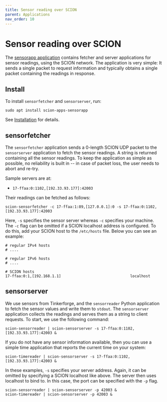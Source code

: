 ```yaml
---
title: Sensor reading over SCION
parent: Applications
nav_order: 10
---
```


# Sensor reading over SCION

The [sensorapp application](https://github.com/netsec-ethz/scion-apps/) contains fetcher and server
applications for sensor readings, using the SCION network. The application is very simple: It sends
a single packet to request information and typically obtains a single packet containing the readings
in response.

## Install

To install `sensorfetcher` and `sensorserver`, run:
```shell
sudo apt install scion-apps-sensorapp
```
See [Installation](../install/pkg.html#applications) for details.


## sensorfetcher

The `sensorfetcher` application sends a 0-length SCION UDP packet to the `sensorserver` application
to fetch the sensor readings. A string is returned containing all the sensor readings. To keep the
application as simple as possible, no reliability is built in -- in case of packet loss, the user
needs to abort and re-try.

Sample servers are at:

* `17-ffaa:0:1102,[192.33.93.177]:42003`

Their readings can be fetched as follows:

```
scion-sensorfetcher -c 17-ffaa:1:89,[127.0.0.1]:0 -s 17-ffaa:0:1102,[192.33.93.177]:42003
```

Here, `-s` specifies the sensor server whereas `-c` specifies your machine.
The `-c` flag can be omitted if a SCION localhost address is configured. To do this, add your
SCION host to the `/etc/hosts` file. Below you can see an example:

```
# regular IPv4 hosts
# ....

# regular IPv6 hosts
# ....

# SCION hosts
17-ffaa:0:1,[192.168.1.1]                               localhost
```

## sensorserver

We use sensors from Tinkerforge, and the `sensorreader` Python application to fetch the sensor values and write them to `stdout`. The `sensorserver` application collects the readings and serves them as a string to client requests. To start, we use the following command:

```
scion-sensorreader | scion-sensorserver -s 17-ffaa:0:1102,[192.33.93.177]:42003 &
```

If you do not have any sensor information available, then you can use a simple time application that reports the current time on your system:

```
scion-timereader | scion-sensorserver -s 17-ffaa:0:1102,[192.33.93.177]:42003 &
```

In these examples,  `-s` specifies your server address. Again, it can be omitted by specifying a SCION localhost like above. The server then
uses localhost to bind to. In this case, the port can be specified with the `-p` flag.

```
scion-sensorreader | scion-sensorserver -p 42003 &
scion-timereader | scion-sensorserver -p 42003 &
```
